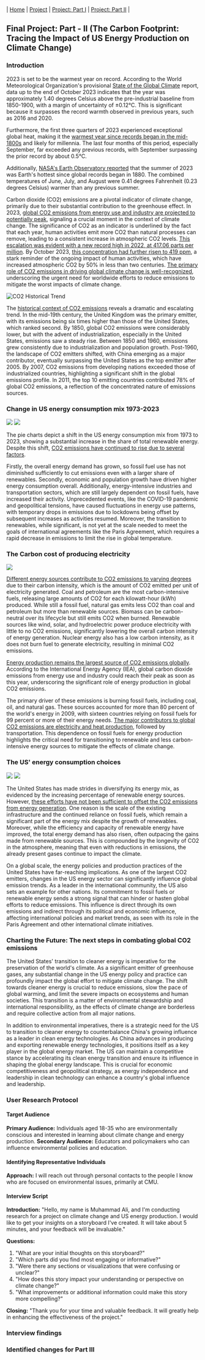 | [Home](https://tartan88.github.io/Portfolio/) | [Project](https://tartan88.github.io/Portfolio/#final-project) | [Project: Part I](https://tartan88.github.io/Portfolio/FPP-I.html) | [Project: Part II](https://tartan88.github.io/Portfolio/FPP-II.html) |

## Final Project: Part - II (The Carbon Footprint: Tracing the Impact of US Energy Production on Climate Change)

### Introduction

2023 is set to be the warmest year on record. According to the World Meteorological Organization's provisional [State of the Global Climate](https://wmo.int/news/media-centre/2023-shatters-climate-records-major-impacts) report, data up to the end of October 2023 indicates that the year was approximately 1.40 degrees Celsius above the pre-industrial baseline from 1850-1900, with a margin of uncertainty of ±0.12°C. This is significant because it surpasses the record warmth observed in previous years, such as 2016 and 2020.

Furthermore, the first three quarters of 2023 experienced exceptional global heat, making it the [warmest year since records began in the mid-1800s](https://www.carbonbrief.org/state-of-the-climate-global-temperatures-throughout-mid-2023-shatter-records/) and likely for millennia. The last four months of this period, especially September, far exceeded any previous records, with September surpassing the prior record by about 0.5°C.

Additionally, [NASA's Earth Observatory reported](https://climate.nasa.gov/news/3282/nasa-announces-summer-2023-hottest-on-record/#:~:text=Credit%3A%20NASA%27s%20Earth%20Observatory%2FLauren%20Dauphin,any%20other%20summer%20in) that the summer of 2023 was Earth's hottest since global records began in 1880. The combined temperatures of June, July, and August were 0.41 degrees Fahrenheit (0.23 degrees Celsius) warmer than any previous summer.

Carbon dioxide (CO2) emissions are a pivotal indicator of climate change, primarily due to their substantial contribution to the greenhouse effect. In 2023, [global CO2 emissions from energy use and industry are projected to potentially peak](https://www.carbonbrief.org/analysis-global-co2-emissions-could-peak-as-soon-as-2023-iea-data-reveals/#:~:text=International%20policy%20Analysis%3A%20Global%20CO2,IEA), signaling a crucial moment in the context of climate change. The significance of CO2 as an indicator is underlined by the fact that each year, human activities emit more CO2 than natural processes can remove, leading to a consistent increase in atmospheric CO2 levels. [This escalation was evident with a new record high in 2022, at 417.06 parts per million](https://www.climate.gov/news-features/understanding-climate/climate-change-atmospheric-carbon-dioxide#:~:text=Published%20May%2012%2C%202023%20Highlights,06%20parts%20per%20million). By October 2023, [this concentration had further risen to 419 ppm](https://climate.nasa.gov/vital-signs/carbon-dioxide/?_hsenc=p2ANqtz-8HpRVv9oVuSCF0VZQsQUZzqFhGtkLyw06Pme5RT0S-5vbMKKeT7887JYALC3WjAsIKVkac#:~:text=LATEST%20MEASUREMENT%3A%20October%202023%20419,in%20less%20than%20200%20years), a stark reminder of the ongoing impact of human activities, which have increased atmospheric CO2 by 50% in less than two centuries. [The primary role of CO2 emissions in driving global climate change is well-recognized](https://ourworldindata.org/co2-emissions#:~:text=Carbon%20dioxide%20emissions%20are%20the,of%20contention%20in%20international%20discussions), underscoring the urgent need for worldwide efforts to reduce emissions to mitigate the worst impacts of climate change.

![CO2 Historical Trend](https://raw.githubusercontent.com/tartan88/Portfolio/main/co2rise.png)

The [historical context of CO2 emissions](https://www.wri.org/insights/history-carbon-dioxide-emissions#:~:text=At%20the%20beginning%20of%20our,%E3%80%9074%E2%80%A02%E3%80%91) reveals a dramatic and escalating trend. In the mid-19th century, the United Kingdom was the primary emitter, with its emissions being six times higher than those of the United States, which ranked second. By 1850, global CO2 emissions were considerably lower, but with the advent of industrialization, especially in the United States, emissions saw a steady rise. Between 1850 and 1960, emissions grew consistently due to industrialization and population growth. Post-1960, the landscape of CO2 emitters shifted, with China emerging as a major contributor, eventually surpassing the United States as the top emitter after 2005. By 2007, CO2 emissions from developing nations exceeded those of industrialized countries, highlighting a significant shift in the global emissions profile. In 2011, the top 10 emitting countries contributed 78% of global CO2 emissions, a reflection of the concentrated nature of emissions sources.

### Change in US energy consumption mix 1973-2023

![](https://raw.githubusercontent.com/tartan88/Portfolio/main/energymix1973.png)
![](https://raw.githubusercontent.com/tartan88/Portfolio/main/energymix2023.png)

The pie charts depict a shift in the US energy consumption mix from 1973 to 2023, showing a substantial increase in the share of total renewable energy. Despite this shift, [CO2 emissions have continued to rise due to several factors](https://www.smithsonianmag.com/smart-news/renewable-energy-is-slowing-the-rise-of-carbon-emissions-180980988/).

Firstly, the overall energy demand has grown, so fossil fuel use has not diminished sufficiently to cut emissions even with a larger share of renewables. Secondly, economic and population growth have driven higher energy consumption overall. Additionally, energy-intensive industries and transportation sectors, which are still largely dependent on fossil fuels, have increased their activity. Unprecedented events, like the COVID-19 pandemic and geopolitical tensions, have caused fluctuations in energy use patterns, with temporary drops in emissions due to lockdowns being offset by subsequent increases as activities resumed. Moreover, the transition to renewables, while significant, is not yet at the scale needed to meet the goals of international agreements like the Paris Agreement, which requires a rapid decrease in emissions to limit the rise in global temperature.

### The Carbon cost of producing electricity

![](https://raw.githubusercontent.com/tartan88/Portfolio/main/co2intensity.png)

[Different energy sources contribute to CO2 emissions to varying degrees](https://www.eia.gov/) due to their carbon intensity, which is the amount of CO2 emitted per unit of electricity generated. Coal and petroleum are the most carbon-intensive fuels, releasing large amounts of CO2 for each kilowatt-hour (kWh) produced. While still a fossil fuel, natural gas emits less CO2 than coal and petroleum but more than renewable sources. Biomass can be carbon-neutral over its lifecycle but still emits CO2 when burned. Renewable sources like wind, solar, and hydroelectric power produce electricity with little to no CO2 emissions, significantly lowering the overall carbon intensity of energy generation. Nuclear energy also has a low carbon intensity, as it does not burn fuel to generate electricity, resulting in minimal CO2 emissions.

[Energy production remains the largest source of CO2 emissions globally](https://www.carbonbrief.org/analysis-global-co2-emissions-could-peak-as-soon-as-2023-iea-data-reveals/#:~:text=26.10.2023%20,IEA). According to the International Energy Agency (IEA), global carbon dioxide emissions from energy use and industry could reach their peak as soon as this year, underscoring the significant role of energy production in global CO2 emissions​.

The primary driver of these emissions is burning fossil fuels, including coal, oil, and natural gas. These sources accounted for more than 80 percent of the world's energy in 2009, with sixteen countries relying on fossil fuels for 99 percent or more of their energy needs. [The major contributors to global CO2 emissions are electricity and heat production](https://education.nationalgeographic.org/resource/global-co2-emissions/), followed by transportation. This dependence on fossil fuels for energy production highlights the critical need for transitioning to renewable and less carbon-intensive energy sources to mitigate the effects of climate change.

### The US' energy consumption choices

![](https://raw.githubusercontent.com/tartan88/Portfolio/main/usffconsumption.png)
![](https://raw.githubusercontent.com/tartan88/Portfolio/main/usrnconsumption.png)

The United States has made strides in diversifying its energy mix, as evidenced by the increasing percentage of renewable energy sources. However, [these efforts have not been sufficient to offset the CO2 emissions from energy generation](https://www.rff.org/publications/explainers/federal-climate-policy-101/). One reason is the scale of the existing infrastructure and the continued reliance on fossil fuels, which remain a significant part of the energy mix despite the growth of renewables. Moreover, while the efficiency and capacity of renewable energy have improved, the total energy demand has also risen, often outpacing the gains made from renewable sources. This is compounded by the longevity of CO2 in the atmosphere, meaning that even with reductions in emissions, the already present gases continue to impact the climate.

On a global scale, the energy policies and production practices of the United States have far-reaching implications. As one of the largest CO2 emitters, changes in the US energy sector can significantly influence global emission trends. As a leader in the international community, the US also sets an example for other nations. Its commitment to fossil fuels or renewable energy sends a strong signal that can hinder or hasten global efforts to reduce emissions. This influence is direct through its own emissions and indirect through its political and economic influence, affecting international policies and market trends, as seen with its role in the Paris Agreement and other international climate initiatives.

### Charting the Future: The next steps in combating global CO2 emissions

The United States' transition to cleaner energy is imperative for the preservation of the world's climate. As a significant emitter of greenhouse gases, any substantial change in the US energy policy and practice can profoundly impact the global effort to mitigate climate change. The shift towards cleaner energy is crucial to reduce emissions, slow the pace of global warming, and limit the severe impacts on ecosystems and human societies. This transition is a matter of environmental stewardship and international responsibility, as the effects of climate change are borderless and require collective action from all major nations.

In addition to environmental imperatives, there is a strategic need for the US to transition to cleaner energy to counterbalance China's growing influence as a leader in clean energy technologies. As China advances in producing and exporting renewable energy technologies, it positions itself as a key player in the global energy market. The US can maintain a competitive stance by accelerating its clean energy transition and ensure its influence in shaping the global energy landscape. This is crucial for economic competitiveness and geopolitical strategy, as energy independence and leadership in clean technology can enhance a country's global influence and leadership.

### User Research Protocol

#### Target Audience

**Primary Audience:** Individuals aged 18-35 who are environmentally conscious and interested in learning about climate change and energy production.
**Secondary Audience:** Educators and policymakers who can influence environmental policies and education.

#### Identifying Representative Individuals

**Approach:** I will reach out through personal contacts to the people I know who are focused on environmental issues, primarily at CMU.

#### Interview Script

**Introduction:** "Hello, my name is Muhammad Ali, and I'm conducting research for a project on climate change and US energy production. I would like to get your insights on a storyboard I've created. It will take about 5 minutes, and your feedback will be invaluable."

**Questions:**

1. "What are your initial thoughts on this storyboard?"
2. "Which parts did you find most engaging or informative?"
3. "Were there any sections or visualizations that were confusing or unclear?"
4. "How does this story impact your understanding or perspective on climate change?"
5. "What improvements or additional information could make this story more compelling?"

**Closing:** "Thank you for your time and valuable feedback. It will greatly help in enhancing the effectiveness of the project."

### Interview findings

### Identified changes for Part III
